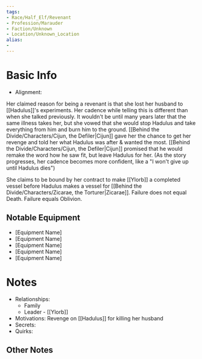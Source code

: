 ```yaml
---
tags:
- Race/Half_Elf/Revenant
- Profession/Marauder
- Faction/Unknown
- Location/Unknown_Location
alias:
- 
---
```

# Basic Info
- Alignment: 

Her claimed reason for being a revenant is that she lost her husband to [[Hadulus]]'s experiments. Her cadence while telling this is different than when she talked previously. It wouldn't be until many years later that the same illness takes her, but she vowed that she would stop Hadulus and take everything from him and burn him to the ground. [[Behind the Divide/Characters/Cijun, the Defiler|Cijun]] gave her the chance to get her revenge and told her what Hadulus was after & wanted the most. [[Behind the Divide/Characters/Cijun, the Defiler|Cijun]] promised that he would remake the word how he saw fit, but leave Hadulus for her. (As the story progresses, her cadence becomes more confident, like a "I won't give up until Hadulus dies")

She claims to be bound by her contract to make [[Ylorb]] a completed vessel before Hadulus makes a vessel for [[Behind the Divide/Characters/Zicarae, the Torturer|Zicarae]]. Failure does not equal Death. Failure equals Oblivion. 


## Notable Equipment
- [Equipment Name]
- [Equipment Name]
- [Equipment Name]
- [Equipment Name]
- [Equipment Name]

# Notes
- Relationships: 
	- Family
	- Leader - [[Ylorb]]
- Motivations: Revenge on [[Hadulus]] for killing her husband
- Secrets: 
- Quirks: 

## Other Notes